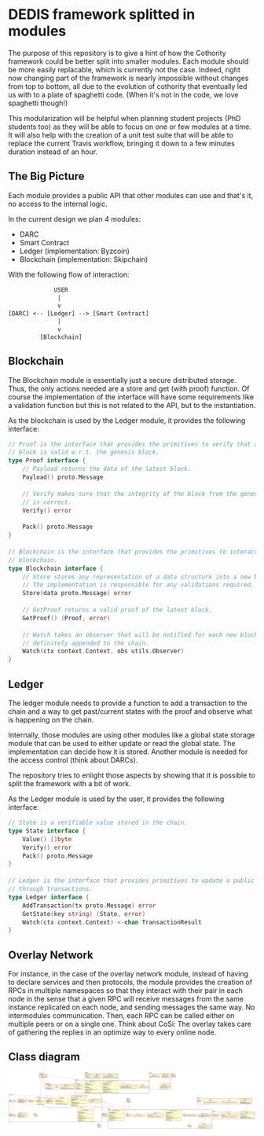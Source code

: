 # DEDIS framework splitted in modules

The purpose of this repository is to give a hint of how the Cothority
framework could be better split into smaller modules. Each module should
be more easily replacable, which is currently not the case. Indeed,
right now changing part of the framework is nearly impossible without
changes from top to bottom, all due to the evolution of cothority that
eventually led us with to a plate of spaghetti code. (When it's not in
the code, we love spaghetti though!)

This modularization will be helpful when planning student projects (PhD
students too) as they will be able to focus on one or few modules at a
time. It will also help with the creation of a unit test suite that will
be able to replace the current Travis workflow, bringing it down to a
few minutes duration instead of an hour.

## The Big Picture

Each module provides a public API that other modules can use and that's it, no
access to the internal logic.

In the current design we plan 4 modules:

- DARC
- Smart Contract
- Ledger (implementation: Byzcoin)
- Blockchain (implementation: Skipchain)

With the following flow of interaction:

```
             USER
              |
              v
[DARC] <-- [Ledger] --> [Smart Contract]
              |
              v
         [Blockchain]
```

## Blockchain

The Blockchain module is essentially just a secure distributed storage.
Thus, the only actions needed are a store and get (with proof) function.
Of course the implementation of the interface will have some
requirements like a validation function but this is not related to the
API, but to the instantiation.

As the blockchain is used by the Ledger module, it provides the
following interface:

```go
// Proof is the interface that provides the primitives to verify that a
// block is valid w.r.t. the genesis block.
type Proof interface {
	// Payload returns the data of the latest block.
	Payload() proto.Message

	// Verify makes sure that the integrity of the block from the genesis block
	// is correct.
	Verify() error

	Pack() proto.Message
}

// Blockchain is the interface that provides the primitives to interact with the
// blockchain.
type Blockchain interface {
	// Store stores any representation of a data structure into a new block.
	// The implementation is responsible for any validations required.
	Store(data proto.Message) error

	// GetProof returns a valid proof of the latest block.
	GetProof() (Proof, error)

	// Watch takes an observer that will be notified for each new block
	// definitely appended to the chain.
	Watch(ctx context.Context, obs utils.Observer)
}
```

## Ledger

The ledger module needs to provide a function to add a transaction to the chain
and a way to get past/current states with the proof and observe what is happening
on the chain.

Internally, those modules are using other modules like a global state storage
module that can be used to either update or read the global state. The
implementation can decide how it is stored. Another module is needed for the
access control (think about DARCs).

The repository tries to enlight those aspects by showing that it is possible
to split the framework with a bit of work.

As the Ledger module is used by the user, it provides the following
interface:

```go
// State is a verifiable value stored in the chain.
type State interface {
	Value() []byte
	Verify() error
	Pack() proto.Message
}

// Ledger is the interface that provides primitives to update a public ledger
// through transactions.
type Ledger interface {
	AddTransaction(tx proto.Message) error
	GetState(key string) (State, error)
	Watch(ctx context.Context) <-chan TransactionResult
}
```

## Overlay Network

For instance, in the case of the overlay network module, instead of
having to declare services and then protocols, the module provides the
creation of RPCs in multiple namespaces so that they interact with their
pair in each node in the sense that a given RPC will receive messages
from the same instance replicated on each node, and sending messages the
same way. No intermodules communication. Then, each RPC can be called
either on multiple peers or on a single one. Think about CoSi: The
overlay takes care of gathering the replies in an optimize way to every
online node.

## Class diagram

![class UML](docs/class.png)
